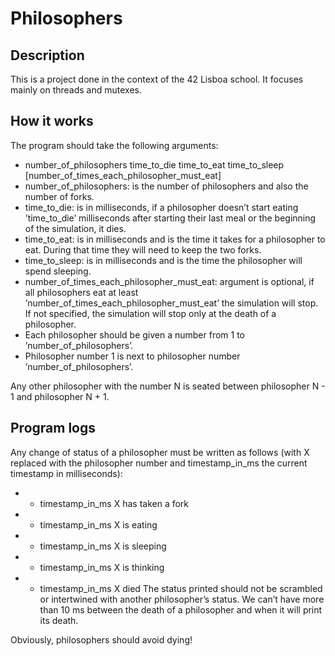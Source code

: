 # Philosophers

## Description
This is a project done in the context of the 42 Lisboa school.
It focuses mainly on threads and mutexes.

## How it works
The program should take the following arguments: 
 - number_of_philosophers time_to_die time_to_eat time_to_sleep [number_of_times_each_philosopher_must_eat]
- number_of_philosophers: is the number of philosophers and also the number of forks.
- time_to_die: is in milliseconds, if a philosopher doesn’t start eating ’time_to_die’ milliseconds after starting their last meal or the beginning of the simulation, it dies.
- time_to_eat: is in milliseconds and is the time it takes for a philosopher to eat. During that time they will need to keep the two forks.
- time_to_sleep: is in milliseconds and is the time the philosopher will spend sleeping.
- number_of_times_each_philosopher_must_eat: argument is optional, if all philosophers eat at least ’number_of_times_each_philosopher_must_eat’ the simulation will stop. If not specified, the simulation will stop only at the death of a philosopher.
- Each philosopher should be given a number from 1 to ’number_of_philosophers’.
- Philosopher number 1 is next to philosopher number ’number_of_philosophers’.

Any other philosopher with the number N is seated between philosopher N - 1 and
philosopher N + 1.
## Program logs
Any change of status of a philosopher must be written as follows (with X replaced with the philosopher number and timestamp_in_ms the current timestamp in milliseconds):
 - * timestamp_in_ms X has taken a fork
 - * timestamp_in_ms X is eating
 - * timestamp_in_ms X is sleeping
 - * timestamp_in_ms X is thinking
 - * timestamp_in_ms X died
The status printed should not be scrambled or intertwined with another philosopher’s status.
We can’t have more than 10 ms between the death of a philosopher and when it will print its death.

Obviously, philosophers should avoid dying!
